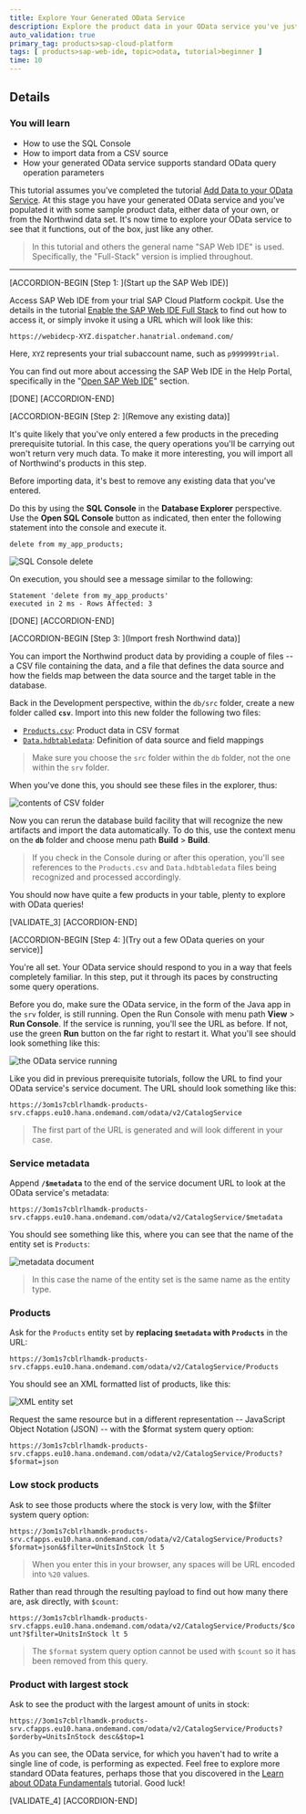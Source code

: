 ```yaml
---
title: Explore Your Generated OData Service
description: Explore the product data in your OData service you've just generated.
auto_validation: true
primary_tag: products>sap-cloud-platform
tags: [ products>sap-web-ide, topic>odata, tutorial>beginner ]
time: 10
---
```


## Details
### You will learn
- How to use the SQL Console
- How to import data from a CSV source
- How your generated OData service supports standard OData query operation parameters

This tutorial assumes you've completed the tutorial [Add Data to your OData Service](https://www.sap.com/developer/tutorials/odata-06-add-data-odata-service.html). At this stage you have your generated OData service and you've populated it with some sample product data, either data of your own, or from the Northwind data set. It's now time to explore your OData service to see that it functions, out of the box, just like any other.

> In this tutorial and others the general name "SAP Web IDE" is used. Specifically, the "Full-Stack" version is implied throughout.

---

[ACCORDION-BEGIN [Step 1: ](Start up the SAP Web IDE)]

Access SAP Web IDE from your trial SAP Cloud Platform cockpit. Use the details in the tutorial [Enable the SAP Web IDE Full Stack](https://www.sap.com/developer/tutorials/webide-multi-cloud.html) to find out how to access it, or simply invoke it using a URL which will look like this:

`https://webidecp-XYZ.dispatcher.hanatrial.ondemand.com/`

Here, `XYZ` represents your trial subaccount name, such as `p999999trial`.

You can find out more about accessing the SAP Web IDE in the Help Portal, specifically in the "[Open SAP Web IDE](https://help.sap.com/viewer/825270ffffe74d9f988a0f0066ad59f0/CF/en-US/51321a804b1a4935b0ab7255447f5f84.html)" section.

[DONE]
[ACCORDION-END]

[ACCORDION-BEGIN [Step 2: ](Remove any existing data)]

It's quite likely that you've only entered a few products in the preceding prerequisite tutorial. In this case, the query operations you'll be carrying out won't return very much data. To make it more interesting, you will import all of Northwind's products in this step.

Before importing data, it's best to remove any existing data that you've entered.

Do this by using the **SQL Console** in the **Database Explorer** perspective. Use the **Open SQL Console** button as indicated, then enter the following statement into the console and execute it.

```
delete from my_app_products;
```

![SQL Console delete](sql-console-delete.png)

On execution, you should see a message similar to the following:

```
Statement 'delete from my_app_products'
executed in 2 ms - Rows Affected: 3
```

[DONE]
[ACCORDION-END]

[ACCORDION-BEGIN [Step 3: ](Import fresh Northwind data)]

You can import the Northwind product data by providing a couple of files -- a CSV file containing the data, and a file that defines the data source and how the fields map between the data source and the target table in the database.

Back in the Development perspective, within the `db/src` folder, create a new folder called **`csv`**. Import into this new folder the following two files:

- [`Products.csv`](https://raw.githubusercontent.com/SAPDocuments/Tutorials/master/tutorials/odata-07-explore-generated-odata-service/csv/Products.csv): Product data in CSV format
- [`Data.hdbtabledata`](https://raw.githubusercontent.com/SAPDocuments/Tutorials/master/tutorials/odata-07-explore-generated-odata-service/csv/Data.hdbtabledata): Definition of data source and field mappings

> Make sure you choose the `src` folder within the `db` folder, not the one within the `srv` folder.

When you've done this, you should see these files in the explorer, thus:

![contents of CSV folder](contents-of-csv-folder.png)

Now you can rerun the database build facility that will recognize the new artifacts and import the data automatically. To do this, use the context menu on the **`db`** folder and choose menu path **Build** > **Build**.

> If you check in the Console during or after this operation, you'll see references to the `Products.csv` and `Data.hdbtabledata` files being recognized and processed accordingly.

You should now have quite a few products in your table, plenty to explore with OData queries!

[VALIDATE_3]
[ACCORDION-END]


[ACCORDION-BEGIN [Step 4: ](Try out a few OData queries on your service)]

You're all set. Your OData service should respond to you in a way that feels completely familiar. In this step, put it through its paces by constructing some query operations.

Before you do, make sure the OData service, in the form of the Java app in the `srv` folder, is still running. Open the Run Console with menu path **View** > **Run Console**. If the service is running, you'll see the URL as before. If not, use the green **Run** button on the far right to restart it. What you'll see should look something like this:

![the OData service running](odata-service-running.png)

Like you did in previous prerequisite tutorials, follow the URL to find your OData service's service document. The URL should look something like this:

`https://3om1s7cblrlhamdk-products-srv.cfapps.eu10.hana.ondemand.com/odata/v2/CatalogService`

> The first part of the URL is generated and will look different in your case.

### Service metadata

Append **`/$metadata`** to the end of the service document URL to look at the OData service's metadata:

`https://3om1s7cblrlhamdk-products-srv.cfapps.eu10.hana.ondemand.com/odata/v2/CatalogService/$metadata`

You should see something like this, where you can see that the name of the entity set is `Products`:

![metadata document](metadata-document.png)

> In this case the name of the entity set is the same name as the entity type.


### Products

Ask for the `Products` entity set by **replacing `$metadata` with `Products`** in the URL:

`https://3om1s7cblrlhamdk-products-srv.cfapps.eu10.hana.ondemand.com/odata/v2/CatalogService/Products`

You should see an XML formatted list of products, like this:

![XML entity set](xml-entity-set.png)

Request the same resource but in a different representation -- JavaScript Object Notation (JSON) -- with the $format system query option:

`https://3om1s7cblrlhamdk-products-srv.cfapps.eu10.hana.ondemand.com/odata/v2/CatalogService/Products?$format=json`

### Low stock products

Ask to see those products where the stock is very low, with the $filter system query option:

`https://3om1s7cblrlhamdk-products-srv.cfapps.eu10.hana.ondemand.com/odata/v2/CatalogService/Products?$format=json&$filter=UnitsInStock lt 5`

> When you enter this in your browser, any spaces will be URL encoded into `%20` values.

Rather than read through the resulting payload to find out how many there are, ask directly, with `$count`:

`https://3om1s7cblrlhamdk-products-srv.cfapps.eu10.hana.ondemand.com/odata/v2/CatalogService/Products/$count?$filter=UnitsInStock lt 5`

> The `$format` system query option cannot be used with `$count` so it has been removed from this query.


### Product with largest stock

Ask to see the product with the largest amount of units in stock:

`https://3om1s7cblrlhamdk-products-srv.cfapps.eu10.hana.ondemand.com/odata/v2/CatalogService/Products?$orderby=UnitsInStock desc&$top=1`

As you can see, the OData service, for which you haven't had to write a single line of code, is performing as expected. Feel free to explore more standard OData features, perhaps those that you discovered in the [Learn about OData Fundamentals](https://www.sap.com/developer/tutorials/odata-01-intro-origins.html) tutorial. Good luck!

[VALIDATE_4]
[ACCORDION-END]
